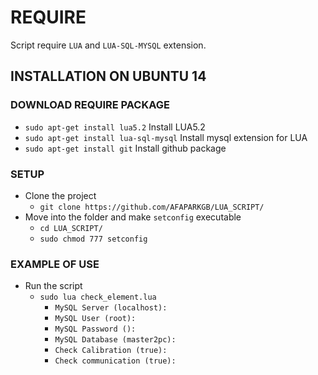 # REQUIRE

Script require `LUA` and `LUA-SQL-MYSQL` extension.

## INSTALLATION ON UBUNTU 14
### DOWNLOAD REQUIRE PACKAGE
* `sudo apt-get install lua5.2` Install LUA5.2
* `sudo apt-get install lua-sql-mysql` Install mysql extension for LUA
* `sudo apt-get install git` Install github package

 ### SETUP
* Clone the project
  * `git clone https://github.com/AFAPARKGB/LUA_SCRIPT/`
* Move into the folder and make `setconfig` executable
  * `cd LUA_SCRIPT/`
  * `sudo chmod 777 setconfig`
  
### EXAMPLE OF USE
* Run the script
  * `sudo lua check_element.lua`
    * `MySQL Server (localhost):`
    * `MySQL User (root):`
    * `MySQL Password ():`
    * `MySQL Database (master2pc):`
    * `Check Calibration (true):`
    * `Check communication (true):`
